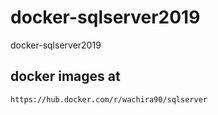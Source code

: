 # docker-sqlserver2019

docker-sqlserver2019

## docker images at

````
https://hub.docker.com/r/wachira90/sqlserver
````
